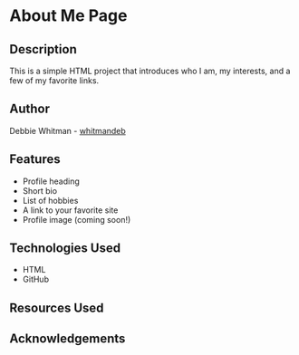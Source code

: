 # About Me Page

## Description

This is a simple HTML project that introduces who I am, my interests, and a few of my favorite links.

## Author

Debbie Whitman - [whitmandeb](https://github.com/whitmandeb)

## Features

- Profile heading
- Short bio
- List of hobbies
- A link to your favorite site
- Profile image (coming soon!)

## Technologies Used

- HTML
- GitHub

## Resources Used

## Acknowledgements
